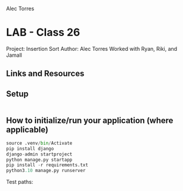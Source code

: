 Alec Torres 
# LAB - Class 26
Project: Insertion Sort
Author: Alec Torres
Worked with Ryan, Riki, and Jamall
## Links and Resources

## Setup
```python, django
```
## How to initialize/run your application (where applicable)
```python
source .venv/bin/Activate
pip install django
django-admin startproject
python manage.py startapp
pip install -r requirements.txt
python3.10 manage.py runserver
```
Test paths: